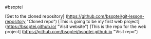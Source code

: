 #bsoptei

[Get to the cloned repository] (https://github.com/bsoptei/git-lesson-repository "Cloned repo")
[This is going to be my first web project] (https://bsoptei.github.io/ "Visit website")
[This is the repo for the web project] (https://github.com/bsoptei/bsoptei.github.io "Visit repo")